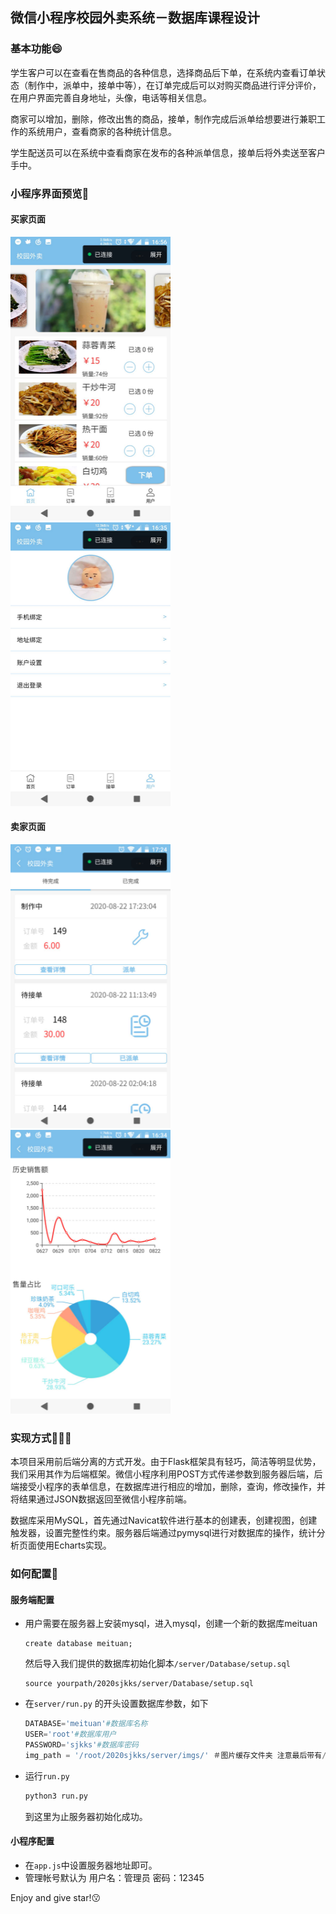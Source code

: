 ## 微信小程序校园外卖系统－数据库课程设计

### 基本功能😄

学生客户可以在查看在售商品的各种信息，选择商品后下单，在系统内查看订单状态（制作中，派单中，接单中等），在订单完成后可以对购买商品进行评分评价，在用户界面完善自身地址，头像，电话等相关信息。

商家可以增加，删除，修改出售的商品，接单，制作完成后派单给想要进行兼职工作的系统用户，查看商家的各种统计信息。

学生配送员可以在系统中查看商家在发布的各种派单信息，接单后将外卖送至客户手中。

### 小程序界面预览👀

#### 买家页面

![img](README/wpse5kaQF.png)![img](README/wps1KO96p.png)

#### 卖家页面

![img](README/wpsg0DdOO.png)![img](README/wpsDBeYYv.png)

### 实现方式👨🏼‍💻

本项目采用前后端分离的方式开发。由于Flask框架具有轻巧，简洁等明显优势，我们采用其作为后端框架。微信小程序利用POST方式传递参数到服务器后端，后端接受小程序的表单信息，在数据库进行相应的增加，删除，查询，修改操作，并将结果通过JSON数据返回至微信小程序前端。

数据库采用MySQL，首先通过Navicat软件进行基本的创建表，创建视图，创建触发器，设置完整性约束。服务器后端通过pymysql进行对数据库的操作，统计分析页面使用Echarts实现。

### 如何配置🔧

#### 服务端配置

- 用户需要在服务器上安装mysql，进入mysql，创建一个新的数据库meituan

  ```mysql
  create database meituan;
  ```

  然后导入我们提供的数据库初始化脚本`/server/Database/setup.sql`

  ```mysql
  source yourpath/2020sjkks/server/Database/setup.sql
  ```

- 在`server/run.py` 的开头设置数据库参数，如下

  ```python
  DATABASE='meituan'#数据库名称
  USER='root'#数据库用户
  PASSWORD='sjkks'#数据库密码
  img_path = '/root/2020sjkks/server/imgs/' ＃图片缓存文件夹 注意最后带有/
  ```

- 运行`run.py`

  ```bash
  python3 run.py
  ```

  到这里为止服务器初始化成功。

#### 小程序配置

- 在`app.js`中设置服务器地址即可。
- 管理帐号默认为 用户名：管理员 密码：12345

Enjoy and give star!😗
